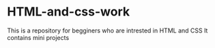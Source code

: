 # HTML-and-css-work
This is a repository for begginers who are intrested in HTML and CSS
It contains mini projects 
